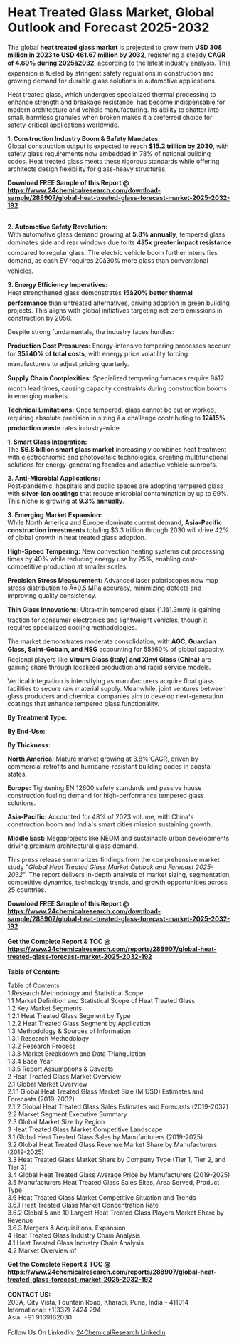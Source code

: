 <h1>Heat Treated Glass Market, Global Outlook and Forecast 2025-2032</h1><p>The global <strong>heat treated glass market</strong> is projected to grow from <strong>USD 308 million in 2023 to USD 461.67 million by 2032</strong>, registering a steady <strong>CAGR of 4.60% during 2025â2032</strong>, according to the latest industry analysis. This expansion is fueled by stringent safety regulations in construction and growing demand for durable glass solutions in automotive applications.</p><p>Heat treated glass, which undergoes specialized thermal processing to enhance strength and breakage resistance, has become indispensable for modern architecture and vehicle manufacturing. Its ability to shatter into small, harmless granules when broken makes it a preferred choice for safety-critical applications worldwide.</p><p><strong>1. Construction Industry Boom &amp; Safety Mandates:</strong><br>
Global construction output is expected to reach <strong>$15.2 trillion by 2030</strong>, with safety glass requirements now embedded in 78% of national building codes. Heat treated glass meets these rigorous standards while offering architects design flexibility for glass-heavy structures.</p><div><b>Download FREE Sample of this Report @ 
            <a href="https://www.24chemicalresearch.com/download-sample/288907/global-heat-treated-glass-forecast-market-2025-2032-192">
            https://www.24chemicalresearch.com/download-sample/288907/global-heat-treated-glass-forecast-market-2025-2032-192</a></b></div><br><p><strong>2. Automotive Safety Revolution:</strong><br>
With automotive glass demand growing at <strong>5.8% annually</strong>, tempered glass dominates side and rear windows due to its <strong>4â5x greater impact resistance</strong> compared to regular glass. The electric vehicle boom further intensifies demand, as each EV requires 20â30% more glass than conventional vehicles.</p><p><strong>3. Energy Efficiency Imperatives:</strong><br>
Heat strengthened glass demonstrates <strong>15â20% better thermal performance</strong> than untreated alternatives, driving adoption in green building projects. This aligns with global initiatives targeting net-zero emissions in construction by 2050.</p><p>Despite strong fundamentals, the industry faces hurdles:</p><p><strong>Production Cost Pressures:</strong> Energy-intensive tempering processes account for <strong>35â40% of total costs</strong>, with energy price volatility forcing manufacturers to adjust pricing quarterly.</p><p><strong>Supply Chain Complexities:</strong> Specialized tempering furnaces require 9â12 month lead times, causing capacity constraints during construction booms in emerging markets.</p><p><strong>Technical Limitations:</strong> Once tempered, glass cannot be cut or worked, requiring absolute precision in sizing â a challenge contributing to <strong>12â15% production waste</strong> rates industry-wide.</p><p><strong>1. Smart Glass Integration:</strong><br>
The <strong>$6.8 billion smart glass market</strong> increasingly combines heat treatment with electrochromic and photovoltaic technologies, creating multifunctional solutions for energy-generating facades and adaptive vehicle sunroofs.</p><p><strong>2. Anti-Microbial Applications:</strong><br>
Post-pandemic, hospitals and public spaces are adopting tempered glass with <strong>silver-ion coatings</strong> that reduce microbial contamination by up to 99%. This niche is growing at <strong>9.3% annually</strong>.</p><p><strong>3. Emerging Market Expansion:</strong><br>
While North America and Europe dominate current demand, <strong>Asia-Pacific construction investments</strong> totaling $3.3 trillion through 2030 will drive 42% of global growth in heat treated glass adoption.</p><p><strong>High-Speed Tempering:</strong> New convection heating systems cut processing times by 40% while reducing energy use by 25%, enabling cost-competitive production at smaller scales.</p><p><strong>Precision Stress Measurement:</strong> Advanced laser polariscopes now map stress distribution to Â±0.5 MPa accuracy, minimizing defects and improving quality consistency.</p><p><strong>Thin Glass Innovations:</strong> Ultra-thin tempered glass (1.1â1.3mm) is gaining traction for consumer electronics and lightweight vehicles, though it requires specialized cooling methodologies.</p><p>The market demonstrates moderate consolidation, with <strong>AGC, Guardian Glass, Saint-Gobain, and NSG</strong> accounting for 55â60% of global capacity. Regional players like <strong>Vitrum Glass (Italy) and Xinyi Glass (China)</strong> are gaining share through localized production and rapid service models.</p><p>Vertical integration is intensifying as manufacturers acquire float glass facilities to secure raw material supply. Meanwhile, joint ventures between glass producers and chemical companies aim to develop next-generation coatings that enhance tempered glass functionality.</p><p><strong>By Treatment Type:</strong></p><p><strong>By End-Use:</strong></p><p><strong>By Thickness:</strong></p><p><strong>North America:</strong> Mature market growing at 3.8% CAGR, driven by commercial retrofits and hurricane-resistant building codes in coastal states.</p><p><strong>Europe:</strong> Tightening EN 12600 safety standards and passive house construction fueling demand for high-performance tempered glass solutions.</p><p><strong>Asia-Pacific:</strong> Accounted for 48% of 2023 volume, with China's construction boom and India's smart cities mission sustaining growth.</p><p><strong>Middle East:</strong> Megaprojects like NEOM and sustainable urban developments driving premium architectural glass demand.</p><p>This press release summarizes findings from the comprehensive market study "<em>Global Heat Treated Glass Market Outlook and Forecast 2025-2032</em>". The report delivers in-depth analysis of market sizing, segmentation, competitive dynamics, technology trends, and growth opportunities across 25 countries.</p><div><b>Download FREE Sample of this Report @ 
            <a href="https://www.24chemicalresearch.com/download-sample/288907/global-heat-treated-glass-forecast-market-2025-2032-192">
            https://www.24chemicalresearch.com/download-sample/288907/global-heat-treated-glass-forecast-market-2025-2032-192</a></b></div><br><div><b>Get the Complete Report & TOC @ 
            <a href="https://www.24chemicalresearch.com/reports/288907/global-heat-treated-glass-forecast-market-2025-2032-192">
            https://www.24chemicalresearch.com/reports/288907/global-heat-treated-glass-forecast-market-2025-2032-192</a></b></div><br>
            <b>Table of Content:</b><p>Table of Contents<br />
1 Research Methodology and Statistical Scope<br />
1.1 Market Definition and Statistical Scope of Heat Treated Glass<br />
1.2 Key Market Segments<br />
1.2.1 Heat Treated Glass Segment by Type<br />
1.2.2 Heat Treated Glass Segment by Application<br />
1.3 Methodology & Sources of Information<br />
1.3.1 Research Methodology<br />
1.3.2 Research Process<br />
1.3.3 Market Breakdown and Data Triangulation<br />
1.3.4 Base Year<br />
1.3.5 Report Assumptions & Caveats<br />
2 Heat Treated Glass Market Overview<br />
2.1 Global Market Overview<br />
2.1.1 Global Heat Treated Glass Market Size (M USD) Estimates and Forecasts (2019-2032)<br />
2.1.2 Global Heat Treated Glass Sales Estimates and Forecasts (2019-2032)<br />
2.2 Market Segment Executive Summary<br />
2.3 Global Market Size by Region<br />
3 Heat Treated Glass Market Competitive Landscape<br />
3.1 Global Heat Treated Glass Sales by Manufacturers (2019-2025)<br />
3.2 Global Heat Treated Glass Revenue Market Share by Manufacturers (2019-2025)<br />
3.3 Heat Treated Glass Market Share by Company Type (Tier 1, Tier 2, and Tier 3)<br />
3.4 Global Heat Treated Glass Average Price by Manufacturers (2019-2025)<br />
3.5 Manufacturers Heat Treated Glass Sales Sites, Area Served, Product Type<br />
3.6 Heat Treated Glass Market Competitive Situation and Trends<br />
3.6.1 Heat Treated Glass Market Concentration Rate<br />
3.6.2 Global 5 and 10 Largest Heat Treated Glass Players Market Share by Revenue<br />
3.6.3 Mergers & Acquisitions, Expansion<br />
4 Heat Treated Glass Industry Chain Analysis<br />
4.1 Heat Treated Glass Industry Chain Analysis<br />
4.2 Market Overview of</p><div><b>Get the Complete Report & TOC @ 
            <a href="https://www.24chemicalresearch.com/reports/288907/global-heat-treated-glass-forecast-market-2025-2032-192">
            https://www.24chemicalresearch.com/reports/288907/global-heat-treated-glass-forecast-market-2025-2032-192</a></b></div><br><b>CONTACT US:</b><br>
            203A, City Vista, Fountain Road, Kharadi, Pune, India - 411014<br>
            International: +1(332) 2424 294<br>
            Asia: +91 9169162030 <br><br>
            Follow Us On LinkedIn: <a href="https://www.linkedin.com/company/24chemicalresearch/">24ChemicalResearch LinkedIn</a>